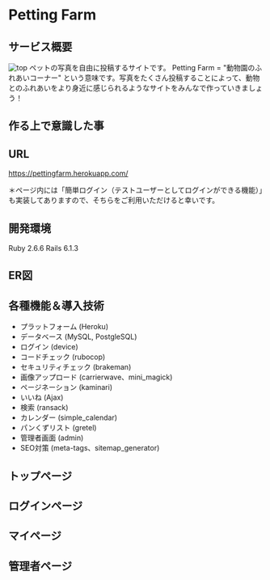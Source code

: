 # Petting Farm

## サービス概要
![top](img/Petting_Farm_top.png)
ペットの写真を自由に投稿するサイトです。
Petting Farm = "動物園のふれあいコーナー" という意味です。写真をたくさん投稿することによって、動物とのふれあいをより身近に感じられるようなサイトをみんなで作っていきましょう！

## 作る上で意識した事

## URL
https://pettingfarm.herokuapp.com/

＊ページ内には「簡単ログイン（テストユーザーとしてログインができる機能）」も実装してありますので、そちらをご利用いただけると幸いです。


## 開発環境
Ruby 2.6.6
Rails 6.1.3

## ER図

## 各種機能＆導入技術
- プラットフォーム (Heroku)
- データベース (MySQL, PostgleSQL)
- ログイン (device)
- コードチェック (rubocop)
- セキュリティチェック (brakeman)
- 画像アップロード (carrierwave、mini_magick)
- ページネーション (kaminari)
- いいね (Ajax)
- 検索 (ransack)
- カレンダー (simple_calendar)
- パンくずリスト (gretel)
- 管理者画面 (admin)
- SEO対策 (meta-tags、sitemap_generator)

## トップページ

## ログインページ

## マイページ

## 管理者ページ